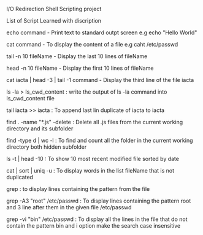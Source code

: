 I/O Redirection Shell Scripting project

List of Script Learned with discription

echo command - Print text to standard outpt screen e.g echo "Hello World"

cat command - To display the content of a file e.g caht /etc/passwd

tail -n 10 fileName - Display the last 10 lines of fileName

head -n 10 fileName - Display the first 10 lines of fileName

cat iacta | head -3 | tail -1 command - Display the third line of the file iacta

ls -la > ls_cwd_content : write the output of ls -la command into ls_cwd_content file

tail iacta >> iacta : To append last lin duplicate of iacta to iacta

find . -name "*.js" -delete  : Delete all .js files from the current working directory and its subfolder

find <dirName> -type d | wc -l : To find and count all the folder in the current working directory both hidden subfolder

ls -t <dirName> | head -10  : To show 10 most recent modified file sorted by date

cat <fileName> | sort | uniq -u : To display words in the list fileName that is not duplicated

grep <pattern> <filename> : to display lines containing the pattern from the file

grep -A3 "root" /etc/passwd  : To display lines containing the pattern root and 3 line after them in the given file /etc/passwd

grep -vi "bin" /etc/passwd  : To display all the lines in the file that do not contain the pattern bin and i option make the search case insensitive

